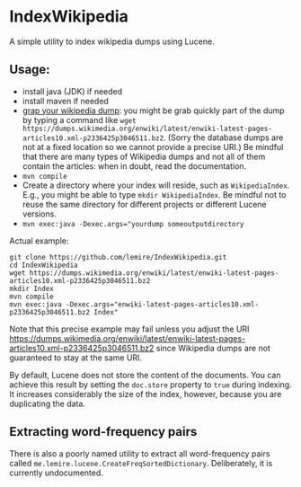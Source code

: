IndexWikipedia
==============

A simple utility to index wikipedia dumps using Lucene.


## Usage:

* install java (JDK) if needed
* install maven if needed
* [grap your wikipedia dump](http://en.wikipedia.org/wiki/Wikipedia:Database_download): you might be grab quickly part of the dump by typing a command like ``wget https://dumps.wikimedia.org/enwiki/latest/enwiki-latest-pages-articles10.xml-p2336425p3046511.bz2``. (Sorry the database dumps are not at a fixed location so we cannot provide a precise URI.) Be mindful that there are many types of Wikipedia dumps and not all of them contain the articles: when in doubt, read the documentation.
* ```mvn compile```
* Create a directory where your index will reside, such as ``WikipediaIndex``. E.g., you might be able to type ``mkdir WikipediaIndex``. Be mindful not to reuse the same directory for different projects or different Lucene versions.
* ```mvn exec:java -Dexec.args="yourdump someoutputdirectory```

Actual example:

```
git clone https://github.com/lemire/IndexWikipedia.git
cd IndexWikipedia
wget https://dumps.wikimedia.org/enwiki/latest/enwiki-latest-pages-articles10.xml-p2336425p3046511.bz2
mkdir Index
mvn compile
mvn exec:java -Dexec.args="enwiki-latest-pages-articles10.xml-p2336425p3046511.bz2 Index"
```

Note that this precise example may fail unless you adjust the URI https://dumps.wikimedia.org/enwiki/latest/enwiki-latest-pages-articles10.xml-p2336425p3046511.bz2 since Wikipedia dumps are not guaranteed to stay at the same URI.

By default, Lucene does not store the content of the documents. You can achieve this result by setting the ``doc.store`` property to ``true`` during indexing. It increases considerably the size of the index, however, because you are duplicating the data.


Extracting word-frequency pairs
-------------------------------

There is also a poorly named utility to extract all word-frequency pairs called ``me.lemire.lucene.CreateFreqSortedDictionary``. Deliberately, it is currently undocumented.

